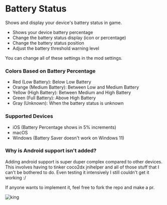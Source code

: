 # Battery Status

Shows and display your device's battery status in game.

- <cy>Shows your device battery percentage</c>
- <cy>Change the battery status display (icon or percentage)</c>
- <cy>Change the battery status position</c>
- <cy>Adjust the battery threshold warning level</c>

<co>You can change all of these settings in the mod settings.</c>

### Colors Based on Battery Percentage

- <cr>Red (Low Battery)</cr>: Below Low Battery
- <co>Orange (Medium Battery)</co>: Between Low and Medium Battery
- <cy>Yellow (High Battery)</cy>: Between Medium and High Battery
- <cg>Green (Full Battery)</cg>: Above High Battery
- <cl>Gray (Unknown)</cl>: When the battery status is unknown

### Supported Devices

- iOS <cj>(Battery Percentage shows in 5% increments)</cj>
- macOS
- Windows <cj>(Battery Saver doesn't work on Windows 11)</cj>

### Why is Android support isn't added?

<cr>Adding android support is super duper complex compared to other devices. This involves having to tinker coco2dx jnihelper and all of those stuff that I can't be bothered to do. Even testing it intensively I still couldn't get it working :/</c>

<cr>If anyone wants to implement it, feel free to fork the repo and make a pr.</c>

![king](arcticwoof.twitch_interactive/king.png)
